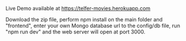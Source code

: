 Live Demo available at https://telfer-movies.herokuapp.com

Download the zip file, perform npm install on the main folder and "frontend", enter your own Mongo database url to the config/db file, run "npm run dev" and the web server will open at port 3000.
